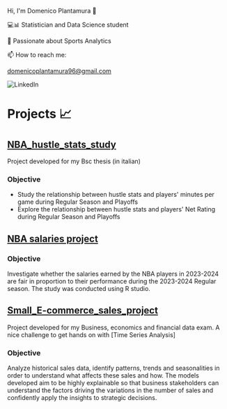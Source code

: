 Hi, I'm Domenico Plantamura 👋

💻📊 Statistician and Data Science student  

🏀 Passionate about Sports Analytics 

📫 How to reach me: 

domenicoplantamura96@gmail.com

![LinkedIn](https://www.linkedin.com/in/domenicoplantamura/)

# Projects 📈

## [NBA_hustle_stats_study](https://github.com/Dplanta/NBA-hustle-stats-study)

Project developed for my Bsc thesis (in italian)

### Objective 

- Study the relationship between hustle stats and players' minutes per game during Regular Season and Playoffs
- Explore the relationship between hustle stats and players' Net Rating during Regular Season and Playoffs

## [NBA salaries project](https://github.com/Dplanta/NBA-salaries-project)

### Objective
Investigate whether the salaries earned by the NBA players in 2023-2024 are fair in proportion to their performance during the 2023-2024 Regular season.
The study was conducted using R studio.

## [Small_E-commerce_sales_project](https://github.com/Dplanta/Small_E-commerce_sales_project)

Project developed for my Business, economics and financial data exam. A nice challenge to get hands on with [Time Series Analysis] 

### Objective
Analyze historical sales data, identify patterns, trends and seasonalities in order to understand what affects these sales and how. The models developed aim to be highly explainable so that business stakeholders can understand the factors driving the variations in the number of sales and confidently apply the insights to strategic decisions.


  
